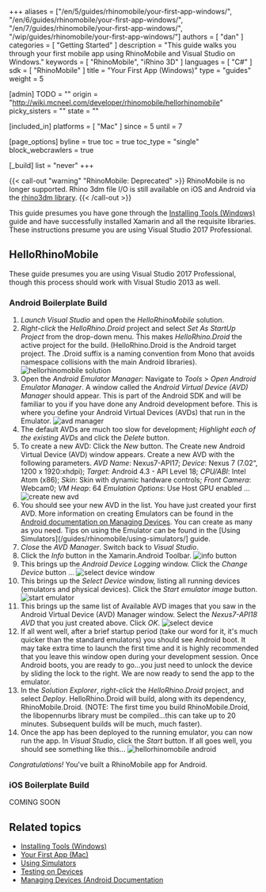 +++
aliases = ["/en/5/guides/rhinomobile/your-first-app-windows/", "/en/6/guides/rhinomobile/your-first-app-windows/", "/en/7/guides/rhinomobile/your-first-app-windows/", "/wip/guides/rhinomobile/your-first-app-windows/"]
authors = [ "dan" ]
categories = [ "Getting Started" ]
description = "This guide walks you through your first mobile app using RhinoMobile and Visual Studio on Windows."
keywords = [ "RhinoMobile", "iRhino 3D" ]
languages = [ "C#" ]
sdk = [ "RhinoMobile" ]
title = "Your First App (Windows)"
type = "guides"
weight = 5

[admin]
TODO = ""
origin = "http://wiki.mcneel.com/developer/rhinomobile/hellorhinomobile"
picky_sisters = ""
state = ""

[included_in]
platforms = [ "Mac" ]
since = 5
until = 7

[page_options]
byline = true
toc = true
toc_type = "single"
block_webcrawlers = true

[_build]
list = "never"
+++

{{< call-out "warning" "RhinoMobile: Deprecated" >}}
RhinoMobile is no longer supported. Rhino 3dm file I/O is still available on iOS and Android via the [rhino3dm library](https://github.com/mcneel/rhino3dm).
{{< /call-out >}}

This guide presumes you have gone through the [Installing Tools (Windows)](/guides/rhinomobile/installing-tools-windows) guide and have successfully installed Xamarin  and all the requisite libraries.  These instructions presume you are using Visual Studio 2017 Professional.

## HelloRhinoMobile

These guide presumes you are using Visual Studio 2017 Professional, though this process should work with Visual Studio 2013 as well.

### Android Boilerplate Build

1. *Launch Visual Studio* and open the *HelloRhinoMobile* solution.
1. *Right-click* the *HelloRhino.Droid* project and select *Set As StartUp Project* from the drop-down menu. This makes *HelloRhino.Droid* the active project for the build. (HelloRhino.Droid is the Android target project. The .Droid suffix is a naming convention from Mono that avoids namespace collisions with the main Android libraries).
![hellorhinomobile solution](/images/your-first-app-windows-01.png)
1. Open the *Android Emulator Manager*: Navigate to *Tools* > *Open Android Emulator Manager*. A window called the *Android Virtual Device (AVD) Manager* should appear. This is part of the Android SDK and will be familiar to you if you have done any Android development before. This is where you define your Android Virtual Devices (AVDs) that run in the Emulator.
![avd manager](/images/your-first-app-windows-02.png)
1. The default AVDs are much too slow for development; *Highlight each of the existing AVDs* and click the *Delete* button.
1. To create a new AVD: Click the *New* button. The Create new Android Virtual Device (AVD) window appears. Create a new AVD with the following parameters. *AVD Name*: Nexus7-API17; *Device*: Nexus 7 (7.02“, 1200 x 1920:xhdpi); *Target*: Android 4.3 - API Level 18; *CPU/ABI*: Intel Atom (x86); *Skin*: Skin with dynamic hardware controls; *Front Camera*: Webcam0; *VM Heap*: 64 *Emulation Options*: Use Host GPU enabled ...
![create new avd](/images/your-first-app-windows-03.png)
1. You should see your new AVD in the list. You have just created your first AVD. More information on creating Emulators can be found in the [Android documentation on Managing Devices](http://developer.android.com/tools/devices/index.html). You can create as many as you need. Tips on using the Emulator can be found in the [Using Simulators](/guides/rhinomobile/using-simulators/] guide.
1. *Close* the *AVD Manager*. Switch back to *Visual Studio*.
1. Click the *Info* button in the Xamarin.Android Toolbar.
![info button](/images/your-first-app-windows-04.png)
1. This brings up the *Android Device Logging* window. Click the *Change Device* button ...
![select device window](/images/your-first-app-windows-05.png)
1. This brings up the *Select Device* window, listing all running devices (emulators and physical devices). Click the *Start emulator image* button.
![start emulator](/images/your-first-app-windows-06.png)
1. This brings up the same list of Available AVD images that you saw in the Android Virtual Device (AVD) Manager window. Select the *Nexus7-API18 AVD* that you just created above. Click *OK*.
![select device](/images/your-first-app-windows-07.png)
1. If all went well, after a brief startup period (take our word for it, it's much quicker than the standard emulators) you should see Android boot. It may take extra time to launch the first time and it is highly recommended that you leave this window open during your development session. Once Android boots, you are ready to go…you just need to unlock the device by sliding the lock to the right. We are now ready to send the app to the emulator.
1. In the *Solution Explorer*, *right-click* the *HelloRhino.Droid* project, and select *Deploy*. HelloRhino.Droid will build, along with its dependency, RhinoMobile.Droid. (NOTE: The first time you build RhinoMobile.Droid, the libopennurbs library must be compiled…this can take up to 20 minutes. Subsequent builds will be much, much faster).
1. Once the app has been deployed to the running emulator, you can now run the app. In *Visual Studio*, click the *Start* button. If all goes well, you should see something like this...
![hellorhinomobile android](/images/your-first-app-windows-08.png)

*Congratulations!*  You've built a RhinoMobile app for Android.

### iOS Boilerplate Build

COMING SOON

## Related topics

- [Installing Tools (Windows)](/guides/rhinomobile/installing-tools-windows)
- [Your First App (Mac)](/guides/rhinomobile/your-first-app-mac)
- [Using Simulators](/guides/rhinomobile/using-simulators)
- [Testing on Devices](/guides/rhinomobile/testing-on-devices)
- [Managing Devices (Android Documentation](http://developer.android.com/tools/devices/index.html)
